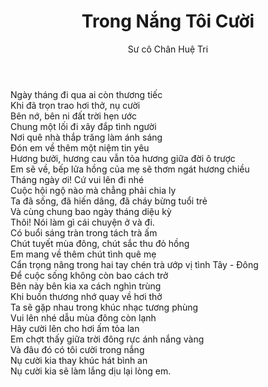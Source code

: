 ﻿---
title: Trong Nắng Tôi Cười
author: Sư cô Chân Huệ Tri
---

<!-- Xóm Hạ, tháng 12 năm 2021 -->

<div class="verse"><p>Ngày tháng đi qua ai còn thương tiếc<br/>
Khi đã trọn trao hơi thở, nụ cười<br/>
Bên nớ, bên ni đất trời hẹn ước<br/>
Chung một lối đi xây đắp tình người<br/>
Nơi quê nhà thắp trăng làm ánh sáng<br/>
Đón em về thêm một niệm tin yêu<br/>
Hương bưởi, hương cau vẫn tỏa hương giữa đời ô trược<br/>
Em sẽ về, bếp lửa hồng của mẹ sẽ thơm ngát hương chiều<br/>
Tháng ngày ơi! Cứ vui lên đi nhé<br/>
Cuộc hội ngộ nào mà chẳng phải chia ly<br/>
Ta đã sống, đã hiến dâng, đã cháy bừng tuổi trẻ<br/>
Và cùng chung bao ngày tháng diệu kỳ<br/>
Thôi! Nói làm gì cái chuyện ở và đi.<br/>
Có buổi sáng tràn trong tách trà ấm<br/>
Chút tuyết mùa đông, chút sắc thu đỏ hồng<br/>
Em mang về thêm chút tình quê mẹ<br/>
Cẩn trọng nâng trong hai tay chén trà ướp vị tình Tây - Đông<br/>
Để cuộc sống không còn bao cách trở<br/>
Bên này bên kia xa cách nghìn trùng<br/>
Khi buồn thương nhớ quay về hơi thở<br/>
Ta sẽ gặp nhau trong khúc nhạc tương phùng <br/>
Vui lên nhé dẫu mùa đông còn lạnh<br/>
Hãy cười lên cho hơi ấm tỏa lan<br/>
Em chợt thấy giữa trời đông rực ánh nắng vàng<br/>
Và đâu đó có tôi cười trong nắng<br/>
Nụ cười kia thay khúc hát bình an<br/>
Nụ cười kia sẽ làm lắng dịu lại lòng em.</p></div>
